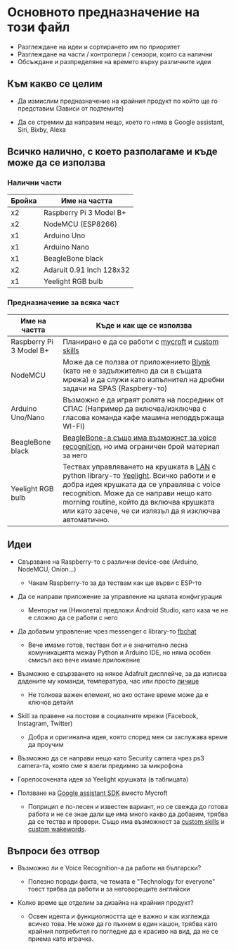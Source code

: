# Основното предназначение на този файл

- Разглеждане на идеи и сортирането им по приоритет
- Разглеждане на части / контролери / сензори, които са налични
- Обсъждане и разпределяне на времето върху различните идеи
  
## Към какво се целим

- Да измислим предназначение на крайния продукт по който ще го представим (Зависи от подтемите)

- Да се стремим да направим нещо, което го няма в Google assistant, Siri, Bixby, Alexa
  
## Всичко налично, с което разполагаме и къде може да се използва

### Налични части

| Бройка | Име на частта |
| ------ | ------ |
|x2| Raspberry Pi 3 Model B+|
|x2| NodeMCU (ESP8266)|
|x1| Arduino Uno|
|x1| Arduino Nano|
|x1| BeagleBone black|
|x2| Adaruit 0.91 Inch 128x32 |
|x1| Yeelight RGB bulb|

### Предназначение за всяка част
  
| Име на частта | Къде и как ще се използва |
| ------ | ------ |
|Raspberry Pi 3 Model B+| Планирано е да се работи с [mycroft](https://mycroft.ai/blog/mycroft-now-available-raspberry-pi-image/) и [custom skills](https://mycroft.ai/documentation/skills/msk/)|
|NodeMCU| Може да се ползва от приложението [Blynk](https://blynk.io/) (като не е задължително да си в същата мрежа) и да служи като изпълнител на дребни задачи на SPAS (Raspbery-то)|
|Arduino Uno/Nano| Възможно е да играят ролята на посредник от СПАС (Например да включва/изключва с гласова команда кафе машина неподдържаща WI-FI) |
|BeagleBone black| [BeagleBone-а също има възможнст за voice recognition](http://www.laplinker.com/2013/10/step-by-step-guide-beagle-bone-black.html), но има ограничен брой материал за него|
|Yeelight RGB bulb| Тествах управляването на крушката в [LAN](https://en.wikipedia.org/wiki/Local_area_network) с python library-то [Yeelight](https://yeelight.readthedocs.io/en/latest/). Всичко работи и е добра идея крушката да се управлява с voice recognition. Може да се направи нещо като morning routine, който да включва крушката или като засече, че си излязъл да я изключва автоматично.|

## Идеи

- Свързване на Raspberry-то с различни device-ове (Arduino, NodeMCU, Onion...)

  - Чакам Raspberry-то за да тествам как ще върви с ESP-то

- Да се направи приложение за управление на цялата конфигурация

  - Менторът ни (Николета) предложи Android Studio, като каза че не е сложно да се работи с него

- Да добавим управление чрез messenger с library-то [fbchat](https://fbchat.readthedocs.io/en/master/)

  - Вече имаме готов, тестван бот и е значително лесна комуникацията межау Python и Arduino IDE, но няма особен смисъл ако вече имаме приложение

- Възможно е свързването на някое Adafruit дисплейче, за да изписва дадените му команди, температура, час или просто [личице](https://mycroft.ai/wp-content/uploads/2017/12/Mark-1-and-Mark-2-No-logo.png)

  - Не толкова важен елемент, но ако остане време може да е ключов детайл

- Skill за правене на постове в социалните мрежи (Facebook, Instagram, Twitter)

  - Добра и оригинална идея, която според мен си заслужава време да проучим

- Възможно да се направи нещо като Security camera чрез ps3 camera-та, която сме я взели предимно за микрофона

- Горепосочената идея за Yeelight крушката (в таблицата)

- Ползване на [Google assistant SDK](https://developers.google.com/assistant/sdk/guides/library/python/) вместо Mycroft
  - Поприцип е по-лесен и известен вариант, но се свежда до готова работа и не се знае дали ще има много какво да добавим, трябва да се тества и провери. Също има възможност за [custom skills](https://developers.google.com/assistant/sdk/guides/library/python/extend/install-hardware) и [custom wakewords](https://www.hackster.io/shiva-siddharth/multiple-custom-wakewords-activation-of-google-assistant-d0c986).

## Въпроси без отгвор

- Възможно ли е Voice Recognition-а да работи на български?

  - Полезно поради факта, че темата е "Technology for everyone" тоест трябва да работи и за неговорещите английски

- Колко време ще отделим за дизайна на крайния продукт?

  - Освен идеята и функциолността ще е важно и как изглежда всичко това. Не може да го пъхнем в един кашон, трябва като крайния потребител го погледне да е красиво на вид, да не се приема като играчка.
